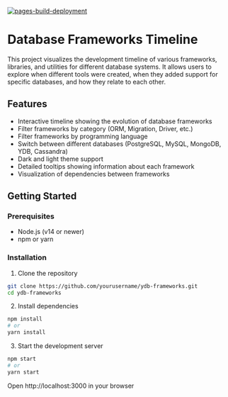 [![pages-build-deployment](https://github.com/ydb-platform/ydb-frameworks/actions/workflows/pages/pages-build-deployment/badge.svg)](https://ydb-platform.github.io/ydb-frameworks)

# Database Frameworks Timeline

This project visualizes the development timeline of various frameworks, libraries, and utilities for different database systems. It allows users to explore when different tools were created, when they added support for specific databases, and how they relate to each other.

## Features

- Interactive timeline showing the evolution of database frameworks
- Filter frameworks by category (ORM, Migration, Driver, etc.)
- Filter frameworks by programming language
- Switch between different databases (PostgreSQL, MySQL, MongoDB, YDB, Cassandra)
- Dark and light theme support
- Detailed tooltips showing information about each framework
- Visualization of dependencies between frameworks

## Getting Started

### Prerequisites

- Node.js (v14 or newer)
- npm or yarn

### Installation

1. Clone the repository
```bash
git clone https://github.com/yourusername/ydb-frameworks.git
cd ydb-frameworks
```
2. Install dependencies
```bash
npm install
# or
yarn install
```
3. Start the development server
```bash
npm start
# or
yarn start
```
Open http://localhost:3000 in your browser
